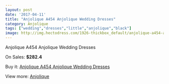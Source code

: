 ```yaml
---
layout: post
date: '2017-04-11'
title: "Anjolique A454 Anjolique Wedding Dresses"
category: Anjolique
tags: ["wedding","dresses","little","anjolique","black"]
image: http://img.hectodress.com/1926-thickbox_default/anjolique-a454-anjolique-wedding-dresses.jpg
---
```

Anjolique A454 Anjolique Wedding Dresses

On Sales: **$282.4**
<a href="https://www.hectodress.com/anjolique/1219-anjolique-a454-anjolique-wedding-dresses.html"><amp-img layout="responsive" width="600" height="600" src="//img.hectodress.com/1926-thickbox_default/anjolique-a454-anjolique-wedding-dresses.jpg" alt="Anjolique A454 Anjolique Wedding Dresses 0" /></a>
<a href="https://www.hectodress.com/anjolique/1219-anjolique-a454-anjolique-wedding-dresses.html"><amp-img layout="responsive" width="600" height="600" src="//img.hectodress.com/1927-thickbox_default/anjolique-a454-anjolique-wedding-dresses.jpg" alt="Anjolique A454 Anjolique Wedding Dresses 1" /></a>

Buy it: [Anjolique A454 Anjolique Wedding Dresses](https://www.hectodress.com/anjolique/1219-anjolique-a454-anjolique-wedding-dresses.html "Anjolique A454 Anjolique Wedding Dresses")

View more: [Anjolique](https://www.hectodress.com/16-anjolique "Anjolique")